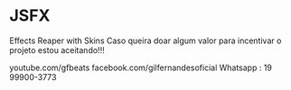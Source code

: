 # JSFX
Effects Reaper with Skins
Caso queira doar algum valor para incentivar o projeto
estou aceitando!!!

youtube.com/gfbeats
facebook.com/gilfernandesoficial
Whatsapp : 19 99900-3773
